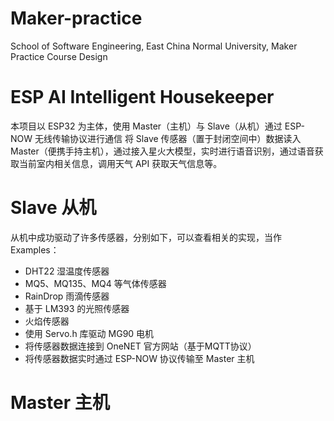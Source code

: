 # Maker-practice
School of Software Engineering, East China Normal University, Maker Practice Course Design

# ESP AI Intelligent Housekeeper
本项目以 ESP32 为主体，使用 Master（主机）与 Slave（从机）通过 ESP-NOW 无线传输协议进行通信
将 Slave 传感器（置于封闭空间中）数据读入 Master（便携手持主机），通过接入星火大模型，实时进行语音识别，通过语音获取当前室内相关信息，调用天气 API 获取天气信息等。

# Slave 从机
从机中成功驱动了许多传感器，分别如下，可以查看相关的实现，当作 Examples：
- DHT22 湿温度传感器
- MQ5、MQ135、MQ4 等气体传感器    
- RainDrop 雨滴传感器
- 基于 LM393 的光照传感器
- 火焰传感器  
- 使用 Servo.h 库驱动 MG90 电机                 
- 将传感器数据连接到 OneNET 官方网站（基于MQTT协议）
- 将传感器数据实时通过 ESP-NOW 协议传输至 Master 主机

# Master 主机
